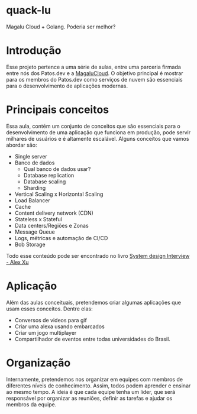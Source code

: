 # quack-lu

Magalu Cloud + Golang. Poderia ser melhor?

# Introdução

Esse projeto pertence a uma série de aulas, entre uma parceria firmada entre nós dos Patos.dev e a [MagaluCloud](https://magalu.cloud/). O objetivo principal é mostrar para os membros do Patos.dev como serviços de nuvem são essenciais para o desenvolvimento de aplicações modernas.

# Principais conceitos

Essa aula, contém um conjunto de conceitos que são essenciais para o desenvolvimento de uma aplicação que funciona em produção, pode servir milhares de usuários e é altamente escalável. Alguns conceitos que vamos abordar são:

- Single server
- Banco de dados
    - Qual banco de dados usar?
    - Database replication
    - Database scaling
    - Sharding
- Vertical Scaling x Horizontal Scaling
- Load Balancer
- Cache
- Content delivery network (CDN)
- Stateless x Stateful
- Data centers/Regiões e Zonas
- Message Queue
- Logs, métricas e automação de CI/CD
- Bob Storage

Todo esse conteúdo pode ser encontrado no livro [System design Interview - Alex Xu](https://www.amazon.com.br/System-Design-Interview-Insiders-English-ebook/dp/B08B3FWYBX?_encoding=UTF8&dib_tag=se&dib=eyJ2IjoiMSJ9.Qdu9MUgXfP4VAq8GXuVwKyTBlv22blf4Bolo3AhmTNzLWvpgc3k-K-c-Rprr4OYlxAbJQJynxQTQLVBg_Pwe1pMU3Wk5GqsfbgueeLgWYttt8UuphW8nd20mAkc1rbWOrIPjweGeG6heKzsZC8IfPc5GP60Ch90FafCrCA-4tZrk0wSyXVUecq_4nKYGMr6EekdWoj22Fvk_a29kOA-K_hQ9MLKb4VyxULQaI8hKXbJsMjaLDeWh8VwMum7jhHbHtvc0_uUVePFw8u3zlQrDx8MeVZlLTnYTyBpOMnMrAC8.3LCKWTcWmzRaf3VLo0DsebIenQGLxXxtAt4u4dlKMgE&qid=1731417819&sr=8-1)

# Aplicação

Além das aulas conceituais, pretendemos criar algumas aplicações que usam esses conceitos. Dentre elas:

- Conversos de videos para gif
- Criar uma alexa usando embarcados
- Criar um jogo multiplayer
- Compartilhador de eventos entre todas universidades do Brasil.

# Organização

Internamente, pretendemos nos organizar em equipes com membros de diferentes níveis de conhecimento. Assim, todos podem aprender e ensinar ao mesmo tempo. A ideia é que cada equipe tenha um líder, que será responsável por organizar as reuniões, definir as tarefas e ajudar os membros da equipe.
